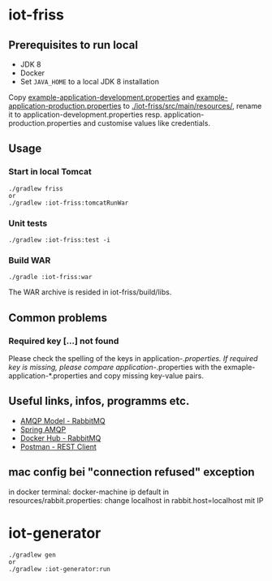 # iot-friss

## Prerequisites to run local

* JDK 8
* Docker
* Set `JAVA_HOME` to a local JDK 8 installation


Copy [example-application-development.properties](./docs/resources/example-application-development.properties) and
[example-application-production.properties](./docs/resources/example-application-production.properties) to
[./iot-friss/src/main/resources/](./iot-friss/src/main/resources/),
rename it to application-development.properties resp. application-production.properties
and customise values like credentials.

## Usage

### Start in local Tomcat

    ./gradlew friss 
    or
    ./gradlew :iot-friss:tomcatRunWar

### Unit tests

    ./gradlew :iot-friss:test -i

### Build WAR

    ./gradle :iot-friss:war

The WAR archive is resided in iot-friss/build/libs. 

## Common problems

### Required key [...] not found

Please check the spelling of the keys in application-*.properties.
If required key is missing, please compare application-*.properties
with the exmaple-application-*.properties and copy missing key-value pairs.

## Useful links, infos, programms etc.
* [AMQP Model - RabbitMQ](https://www.rabbitmq.com/tutorials/amqp-concepts.html)
* [Spring AMQP](http://docs.spring.io/spring-amqp/reference/html/)
* [Docker Hub - RabbitMQ](https://hub.docker.com/_/rabbitmq/)
* [Postman - REST Client](https://www.getpostman.com/)

## mac config bei "connection refused" exception
in docker terminal: docker-machine ip default
in resources/rabbit.properties:
change localhost in rabbit.host=localhost mit IP

# iot-generator

    ./gradlew gen
    or
    ./gradlew :iot-generator:run